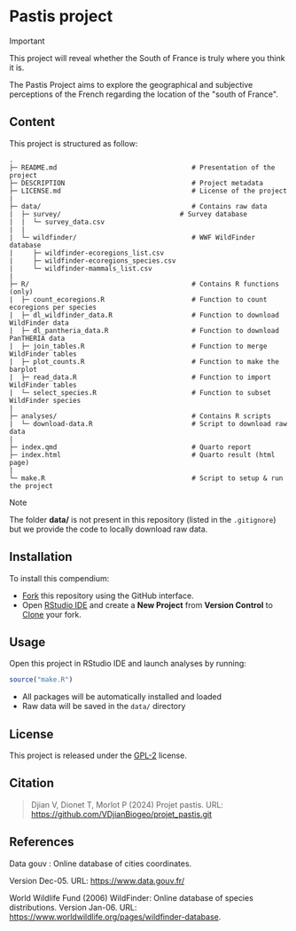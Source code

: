 # Pastis project


> [!IMPORTANT]  
> This project will reveal whether the South of France is truly where you think it is.


The Pastis Project aims to explore the geographical and subjective perceptions of the French regarding the location of the "south of France".


## Content

This project is structured as follow:

```
.
├─ README.md                                  # Presentation of the project
├─ DESCRIPTION                                # Project metadata
├─ LICENSE.md                                 # License of the project
|
├─ data/                                      # Contains raw data
|  ├─ survey/                              # Survey database
|  |  └─ survey_data.csv
|  |
|  └─ wildfinder/                             # WWF WildFinder database
|     ├─ wildfinder-ecoregions_list.csv
|     ├─ wildfinder-ecoregions_species.csv
|     └─ wildfinder-mammals_list.csv
|
├─ R/                                         # Contains R functions (only)
|  ├─ count_ecoregions.R                      # Function to count ecoregions per species
|  ├─ dl_wildfinder_data.R                    # Function to download WildFinder data
|  ├─ dl_pantheria_data.R                     # Function to download PanTHERIA data
|  ├─ join_tables.R                           # Function to merge WildFinder tables
|  ├─ plot_counts.R                           # Function to make the barplot
|  ├─ read_data.R                             # Function to import WildFinder tables
|  └─ select_species.R                        # Function to subset WildFinder species
|
├─ analyses/                                  # Contains R scripts
|  └─ download-data.R                         # Script to download raw data
|
├─ index.qmd                                  # Quarto report
├─ index.html                                 # Quarto result (html page)
|
└─ make.R                                     # Script to setup & run the project
```


> [!NOTE]  
> The folder **data/** is not present in this repository (listed in the `.gitignore`) 
> but we provide the code to locally download raw data.



## Installation

To install this compendium:

- [Fork](https://docs.github.com/en/get-started/quickstart/contributing-to-projects)
  this repository using the GitHub interface.
- Open [RStudio IDE](https://posit.co/products/open-source/rstudio/) and create a 
  **New Project** from **Version Control** to [Clone](https://docs.github.com/en/repositories/creating-and-managing-repositories/cloning-a-repository)
  your fork.



## Usage

Open this project in RStudio IDE and launch analyses by running:

```r
source("make.R")
```

- All packages will be automatically installed and loaded
- Raw data will be saved in the `data/` directory



## License

This project is released under the 
[GPL-2](https://choosealicense.com/licenses/gpl-2.0/) license.



## Citation

> Djian V, Dionet T, Morlot P (2024) Projet pastis. URL: <https://github.com/VDjianBiogeo/projet_pastis.git>



## References

Data gouv : Online database of cities coordinates.

Version Dec-05. URL: <https://www.data.gouv.fr/>

World Wildlife Fund (2006) WildFinder: Online database of species distributions. 
Version Jan-06. URL: <https://www.worldwildlife.org/pages/wildfinder-database>.
